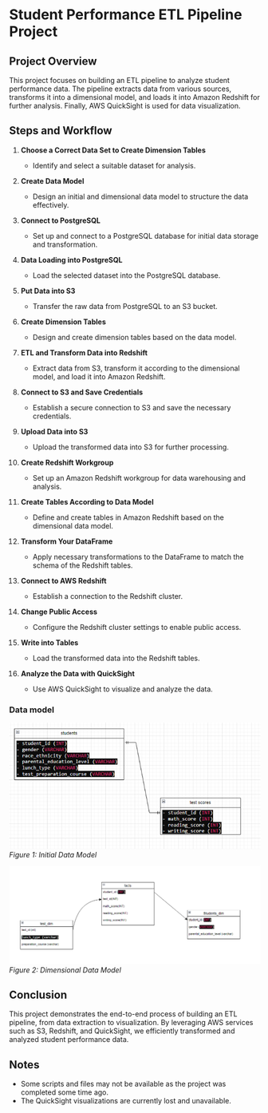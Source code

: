 # Student Performance ETL Pipeline Project

## Project Overview

This project focuses on building an ETL pipeline to analyze student performance data. The pipeline extracts data from various sources, transforms it into a dimensional model, and loads it into Amazon Redshift for further analysis. Finally, AWS QuickSight is used for data visualization.

## Steps and Workflow

1. **Choose a Correct Data Set to Create Dimension Tables**
    - Identify and select a suitable dataset for analysis.

2. **Create Data Model**
    - Design an initial and dimensional data model to structure the data effectively.

3. **Connect to PostgreSQL**
    - Set up and connect to a PostgreSQL database for initial data storage and transformation.

4. **Data Loading into PostgreSQL**
    - Load the selected dataset into the PostgreSQL database.

5. **Put Data into S3**
    - Transfer the raw data from PostgreSQL to an S3 bucket.

6. **Create Dimension Tables**
    - Design and create dimension tables based on the data model.

7. **ETL and Transform Data into Redshift**
    - Extract data from S3, transform it according to the dimensional model, and load it into Amazon Redshift.

8. **Connect to S3 and Save Credentials**
    - Establish a secure connection to S3 and save the necessary credentials.

9. **Upload Data into S3**
    - Upload the transformed data into S3 for further processing.

10. **Create Redshift Workgroup**
    - Set up an Amazon Redshift workgroup for data warehousing and analysis.

11. **Create Tables According to Data Model**
    - Define and create tables in Amazon Redshift based on the dimensional data model.

12. **Transform Your DataFrame**
    - Apply necessary transformations to the DataFrame to match the schema of the Redshift tables.

13. **Connect to AWS Redshift**
    - Establish a connection to the Redshift cluster.

14. **Change Public Access**
    - Configure the Redshift cluster settings to enable public access.

15. **Write into Tables**
    - Load the transformed data into the Redshift tables.

16. **Analyze the Data with QuickSight**
    - Use AWS QuickSight to visualize and analyze the data.

### Data model
![Initial Data Model](data_model/Capture.PNG)
*Figure 1: Initial Data Model*

![Dimensional Data_Model](data_model/Capture2.PNG)
*Figure 2: Dimensional Data Model*

## Conclusion

This project demonstrates the end-to-end process of building an ETL pipeline, from data extraction to visualization. By leveraging AWS services such as S3, Redshift, and QuickSight, we efficiently transformed and analyzed student performance data.

## Notes

- Some scripts and files may not be available as the project was completed some time ago.
- The QuickSight visualizations are currently lost and unavailable.